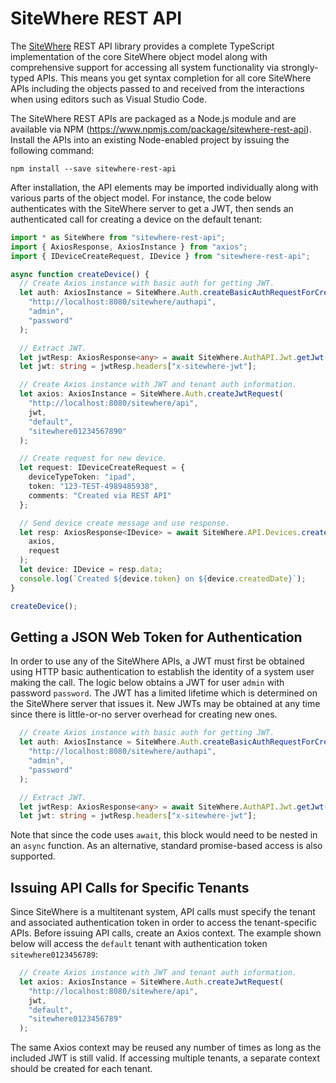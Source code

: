 # SiteWhere REST API

The [SiteWhere](https://sitewhere.io/) REST API library provides a complete
TypeScript implementation of the core SiteWhere object model along with comprehensive
support for accessing all system functionality via strongly-typed APIs. This 
means you get syntax completion for all core SiteWhere APIs including the
objects passed to and received from the interactions when using editors such
as Visual Studio Code.

The SiteWhere REST APIs are packaged as a Node.js module and are available
via NPM (https://www.npmjs.com/package/sitewhere-rest-api). Install the APIs 
into an existing Node-enabled project by issuing the following command:

```npm install --save sitewhere-rest-api```

After installation, the API elements may be imported individually along with
various parts of the object model. For instance, the code below authenticates
with the SiteWhere server to get a JWT, then sends an authenticated call for 
creating a device on the default tenant:

```typescript
import * as SiteWhere from "sitewhere-rest-api";
import { AxiosResponse, AxiosInstance } from "axios";
import { IDeviceCreateRequest, IDevice } from "sitewhere-rest-api";

async function createDevice() {
  // Create Axios instance with basic auth for getting JWT.
  let auth: AxiosInstance = SiteWhere.Auth.createBasicAuthRequestForCredentials(
    "http://localhost:8080/sitewhere/authapi",
    "admin",
    "password"
  );

  // Extract JWT.
  let jwtResp: AxiosResponse<any> = await SiteWhere.AuthAPI.Jwt.getJwt(auth);
  let jwt: string = jwtResp.headers["x-sitewhere-jwt"];

  // Create Axios instance with JWT and tenant auth information.
  let axios: AxiosInstance = SiteWhere.Auth.createJwtRequest(
    "http://localhost:8080/sitewhere/api",
    jwt,
    "default",
    "sitewhere01234567890"
  );

  // Create request for new device.
  let request: IDeviceCreateRequest = {
    deviceTypeToken: "ipad",
    token: "123-TEST-4989485938",
    comments: "Created via REST API"
  };

  // Send device create message and use response.
  let resp: AxiosResponse<IDevice> = await SiteWhere.API.Devices.createDevice(
    axios,
    request
  );
  let device: IDevice = resp.data;
  console.log(`Created ${device.token} on ${device.createdDate}`);
}

createDevice();

```

## Getting a JSON Web Token for Authentication
In order to use any of the SiteWhere APIs, a JWT must first be obtained using
HTTP basic authentication to establish the identity of a system user making
the call. The logic below obtains a JWT for user `admin` with password
`password`. The JWT has a limited lifetime which is determined on the 
SiteWhere server that issues it. New JWTs may be obtained at any time since
there is little-or-no server overhead for creating new ones.

```typescript
  // Create Axios instance with basic auth for getting JWT.
  let auth: AxiosInstance = SiteWhere.Auth.createBasicAuthRequestForCredentials(
    "http://localhost:8080/sitewhere/authapi",
    "admin",
    "password"
  );

  // Extract JWT.
  let jwtResp: AxiosResponse<any> = await SiteWhere.AuthAPI.Jwt.getJwt(auth);
  let jwt: string = jwtResp.headers["x-sitewhere-jwt"];
````
Note that since the code uses `await`, this block would need to be nested
in an `async` function. As an alternative, standard promise-based access
is also supported.

## Issuing API Calls for Specific Tenants
Since SiteWhere is a multitenant system, API calls must specify the tenant
and associated authentication token in order to access the tenant-specific APIs.
Before issuing API calls, create an Axios context. The example shown below
will access the `default` tenant with authentication token `sitewhere0123456789`:

```typescript
  // Create Axios instance with JWT and tenant auth information.
  let axios: AxiosInstance = SiteWhere.Auth.createJwtRequest(
    "http://localhost:8080/sitewhere/api",
    jwt,
    "default",
    "sitewhere0123456789"
  );
```

The same Axios context may be reused any number of times as long as the included
JWT is still valid. If accessing multiple tenants, a separate context should be
created for each tenant.
